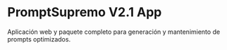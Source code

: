 # PromptSupremo V2.1 App

Aplicación web y paquete completo para generación y mantenimiento de prompts optimizados.